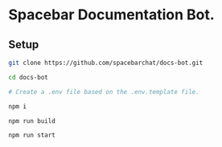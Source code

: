 <!--
SPDX-FileCopyrightText: 2023 Spacebar Contributors <https://spacebar.chat>
SPDX-FileCopyrightText: 2023 Maddy <https://github.com/MaddyUnderStars>

SPDX-License-Identifier: AGPL-3.0-or-later
-->
# Spacebar Documentation Bot.

## Setup

```sh
git clone https://github.com/spacebarchat/docs-bot.git

cd docs-bot

# Create a .env file based on the .env.template file.

npm i

npm run build

npm run start
```
